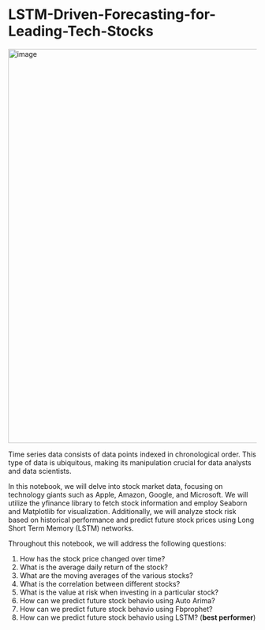# LSTM-Driven-Forecasting-for-Leading-Tech-Stocks

<img src="https://github.com/user-attachments/assets/08b84f54-14e2-4d2b-b0c0-4e93fc5aacc9" alt="image" width="800"/>

Time series data consists of data points indexed in chronological order. This type of data is ubiquitous, making its manipulation crucial for data analysts and data scientists.

In this notebook, we will delve into stock market data, focusing on technology giants such as Apple, Amazon, Google, and Microsoft. We will utilize the yfinance library to fetch stock information and employ Seaborn and Matplotlib for visualization. Additionally, we will analyze stock risk based on historical performance and predict future stock prices using Long Short Term Memory (LSTM) networks.

Throughout this notebook, we will address the following questions:

1) How has the stock price changed over time?
2) What is the average daily return of the stock?
3) What are the moving averages of the various stocks?
4) What is the correlation between different stocks?
5) What is the value at risk when investing in a particular stock?
6) How can we predict future stock behavio using Auto Arima?
7) How can we predict future stock behavio using Fbprophet?
8) How can we predict future stock behavio using LSTM? (<b>best performer</b>)
